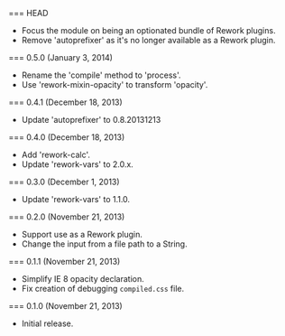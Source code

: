 === HEAD

* Focus the module on being an optionated bundle of Rework plugins.
* Remove 'autoprefixer' as it's no longer available as a Rework plugin.

=== 0.5.0 (January 3, 2014)

* Rename the 'compile' method to 'process'.
* Use 'rework-mixin-opacity' to transform 'opacity'.

=== 0.4.1 (December 18, 2013)

* Update 'autoprefixer' to 0.8.20131213

=== 0.4.0 (December 18, 2013)

* Add 'rework-calc'.
* Update 'rework-vars' to 2.0.x.

=== 0.3.0 (December 1, 2013)

* Update 'rework-vars' to 1.1.0.

=== 0.2.0 (November 21, 2013)

* Support use as a Rework plugin.
* Change the input from a file path to a String.

=== 0.1.1 (November 21, 2013)

* Simplify IE 8 opacity declaration.
* Fix creation of debugging `compiled.css` file.

=== 0.1.0 (November 21, 2013)

* Initial release.

